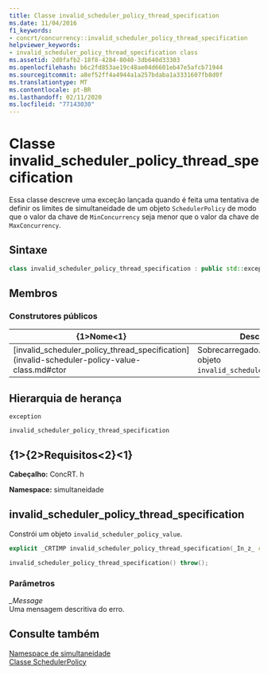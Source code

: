 ```yaml
---
title: Classe invalid_scheduler_policy_thread_specification
ms.date: 11/04/2016
f1_keywords:
- concrt/concurrency::invalid_scheduler_policy_thread_specification
helpviewer_keywords:
- invalid_scheduler_policy_thread_specification class
ms.assetid: 2d0fafb2-18f8-4284-8040-3db640d33303
ms.openlocfilehash: b6c2fd853ae19c48ae04d6601eb47e5afcb71944
ms.sourcegitcommit: a8ef52ff4a4944a1a257bdaba1a3331607fb8d0f
ms.translationtype: MT
ms.contentlocale: pt-BR
ms.lasthandoff: 02/11/2020
ms.locfileid: "77143030"
---
```

# <a name="invalid_scheduler_policy_thread_specification-class"></a>Classe invalid_scheduler_policy_thread_specification

Essa classe descreve uma exceção lançada quando é feita uma tentativa de definir os limites de simultaneidade de um objeto `SchedulerPolicy` de modo que o valor da chave de `MinConcurrency` seja menor que o valor da chave de `MaxConcurrency`.

## <a name="syntax"></a>Sintaxe

```cpp
class invalid_scheduler_policy_thread_specification : public std::exception;
```

## <a name="members"></a>Membros

### <a name="public-constructors"></a>Construtores públicos

|{1&gt;Nome&lt;1}|Descrição|
|----------|-----------------|
|[invalid_scheduler_policy_thread_specification](invalid-scheduler-policy-value-class.md#ctor|Sobrecarregado. Constrói um objeto `invalid_scheduler_policy_value`.|

## <a name="inheritance-hierarchy"></a>Hierarquia de herança

`exception`

`invalid_scheduler_policy_thread_specification`

## <a name="requirements"></a>{1&gt;{2&gt;Requisitos&lt;2}&lt;1}

**Cabeçalho:** ConcRT. h

**Namespace:** simultaneidade

## <a name="ctor"></a>invalid_scheduler_policy_thread_specification

Constrói um objeto `invalid_scheduler_policy_value`.

```cpp
explicit _CRTIMP invalid_scheduler_policy_thread_specification(_In_z_ const char* _Message) throw();

invalid_scheduler_policy_thread_specification() throw();
```

### <a name="parameters"></a>Parâmetros

*_Message*<br/>
Uma mensagem descritiva do erro.

## <a name="see-also"></a>Consulte também

[Namespace de simultaneidade](concurrency-namespace.md)<br/>
[Classe SchedulerPolicy](schedulerpolicy-class.md)
